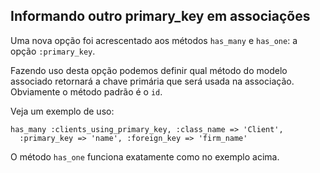 ## Informando outro primary\_key em associações

Uma nova opção foi acrescentado aos métodos `has_many` e `has_one`: a opção `:primary_key`.

Fazendo uso desta opção podemos definir qual método do modelo associado retornará a chave primária que será usada na associação. Obviamente o método padrão é o `id`.

Veja um exemplo de uso:

	has_many :clients_using_primary_key, :class_name => 'Client',
	  :primary_key => 'name', :foreign_key => 'firm_name'

O método `has_one` funciona exatamente como no exemplo acima.
